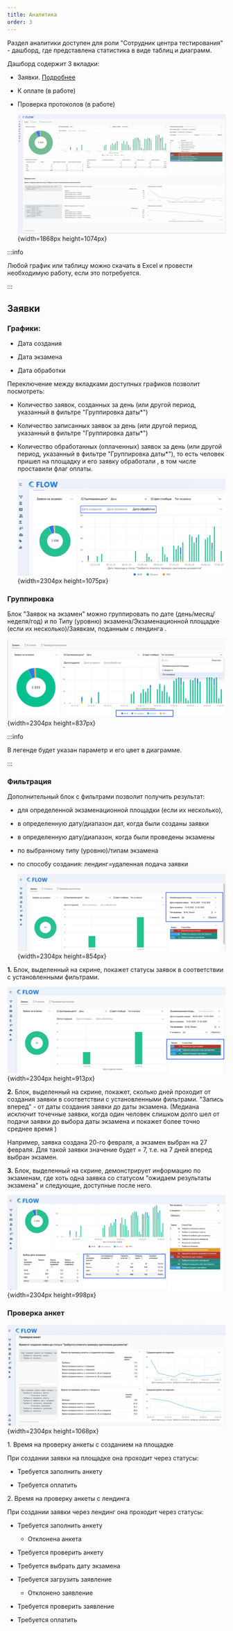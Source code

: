 ```yaml
---
title: Аналитика
order: 3
---
```


Раздел аналитики доступен для роли "Сотрудник центра тестирования" - дашборд, где представлена статистика в виде таблиц и диаграмм.

Дашборд содержит 3 вкладки:

-  Заявки. [Подробнее](./analitika#zayavki)

-  К оплате (в работе)

-  Проверка протоколов (в работе)

   ![](./analitika.png){width=1868px height=1074px}

:::info 

Любой график или таблицу можно скачать в  Excel и провести необходимую работу, если это потребуется.

:::

## Заявки

### Графики:

-  Дата создания

-  Дата  экзамена

-  Дата  обработки

Переключение между вкладками доступных графиков позволит посмотреть:

-  Количество заявок,  созданных за день (или другой период, указанный в  фильтре "Группировка даты\*")

-  Количество записанных заявок за день  (или другой период, указанный в  фильтре "Группировка даты\*")

-  Количество обработанных (оплаченных) заявок за день  (или другой период, указанный в  фильтре "Группировка даты\*"), то есть человек пришел на площадку и его заявку обработали , в том числе проставили флаг оплаты.

   ![](./analitika-2.png){width=2304px height=1075px}

### Группировка

Блок "Заявок на экзамен" можно группировать по дате (день/месяц/неделя/год) и  по Типу (уровню) экзамена/Экзаменационной площадке (если их несколько)/Заявкам, поданным с лендинга .

![](./analitika-3.png){width=2304px height=837px}

:::info 

В легенде будет указан параметр и его цвет в диаграмме.

:::

### Фильтрация

Дополнительный блок с фильтрами позволит получить результат:

-  для определенной экзаменационной площадки (если их несколько),

-  в определенную дату/диапазон дат, когда были созданы заявки

-  в определенную дату/диапазон, когда были проведены экзамены

-  по выбранному типу (уровню)/типам экзамена

-  по способу создания: лендинг=удаленная подача заявки

   ![](./analitika-4.png){width=2304px height=854px}

 **1\.** Блок, выделенный на скрине, покажет статусы заявок в соответствии с установленными фильтрами.

![](./analitika-5.png){width=2304px height=913px}

 **2\.** Блок, выделенный на скрине, покажет, сколько дней проходит от создания заявки  в соответствии с установленными фильтрами. "Запись вперед" - от даты создания заявки до даты экзамена. (Медиана исключит точечные заявки, когда один человек слишком долго шел от подачи заявки до выбора даты экзамена и покажет более точно среднее время )

Например, заявка создана 20-го февраля, а экзамен выбран на 27 февраля. Для такой заявки значение будет = 7, т.е.  на 7 дней вперед выбран экзамен.

 **3\.** Блок, выделенный на скрине, демонстрирует информацию по экзаменам, где  хоть одна заявка со статусом "ожидаем результаты экзамена" и следующие, доступные после него.

![](./analitika-6.png){width=2304px height=998px}

### Проверка анкет

![](./analitika-7.png){width=2304px height=1068px}

1\. Время на проверку  анкеты с созданием на площадке

При создании заявки на площадке она проходит через статусы:

-  Требуется заполнить анкету

-  Требуется оплатить

2\. Время на проверку анкеты с лендинга

При создании заявки через лендинг она проходит через статусы:

-  Требуется заполнить анкету

   -  Отклонена анкета

-  Требуется проверить анкету

-  Требуется выбрать дату экзамена

-  Требуется загрузить заявление

   -  Отклонено заявление

-  Требуется проверить заявление

-  Требуется оплатить